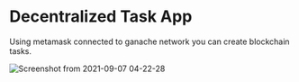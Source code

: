 # Decentralized Task App
Using metamask connected to ganache network you can create blockchain tasks.

![Screenshot from 2021-09-07 04-22-28](https://user-images.githubusercontent.com/50331419/132601187-526fd0da-4923-47af-9693-332f01221f24.png)
